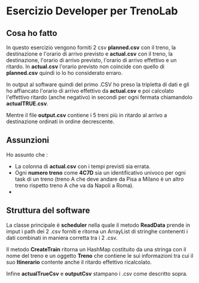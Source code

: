 # Esercizio Developer per TrenoLab

## Cosa ho fatto

In questo esercizio vengono forniti 2 csv **planned.csv** con il treno, la destinazione e l'orario di arrivo previsto  e **actual.csv** con il treno, la destinazione, l'orario di arrivo previsto, l'orario di arrivo effettivo e un ritardo.
In **actual.csv** l'orario previsto non coincide con quello di **planned.csv** quindi io lo ho considerato erraro.

In output al software quindi del primo .CSV ho preso la tripletta di dati e gli ho affiancato l'orario di arrivo effettivo da **actual.csv** e poi calcolato l'effettivo ritardo (anche negativo) in secondi per ogni fermata chiamandolo **actualTRUE.csv**.

Mentre il file **output.csv** contiene i 5 treni più in ritardo al arrivo a destinazione ordinati in ordine decrescente.

## Assunzioni

Ho assunto che :
* La colonna di **actual.csv** con i tempi previsti sia errata.
* Ogni **numero treno** come **4C7D** sia un identificativo univoco per ogni task di un treno (treno A che deve andare da Pisa a Milano è un altro treno rispetto treno A che va da Napoli a Roma).
* 



## Struttura del software

La classe principale è **scheduler** nella quale il metodo **ReadData** prende in imput i path dei 2 .csv forniti e ritorna un ArrayList di stringhe contenenti i dati combinati in maniera corretta tra i 2 .csv.

Il metodo **CreateTrain** ritorna un HashMap costituito da una stringa con il nome del treno e un oggetto **Treno** che contiene le sui informazioni tra cui il suo **Itinerario** contente anche il ritardo effettivo ricalcolato. 

Infine **actualTrueCsv** e  **outputCsv** stampano i .csv come descritto sopra.